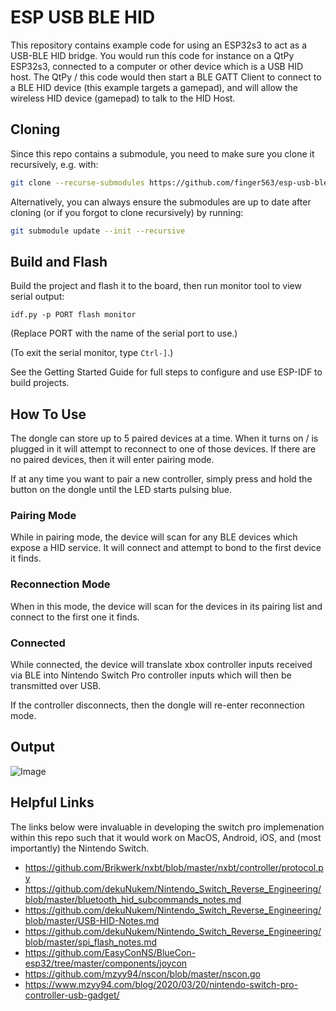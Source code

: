 # ESP USB BLE HID

This repository contains example code for using an ESP32s3 to act as a USB-BLE
HID bridge. You would run this code for instance on a QtPy ESP32s3, connected to
a computer or other device which is a USB HID host. The QtPy / this code would
then start a BLE GATT Client to connect to a BLE HID device (this example
targets a gamepad), and will allow the wireless HID device (gamepad) to talk to
the HID Host.

## Cloning

Since this repo contains a submodule, you need to make sure you clone it
recursively, e.g. with:

``` sh
git clone --recurse-submodules https://github.com/finger563/esp-usb-ble-hid
```

Alternatively, you can always ensure the submodules are up to date after cloning
(or if you forgot to clone recursively) by running:

``` sh
git submodule update --init --recursive
```

## Build and Flash

Build the project and flash it to the board, then run monitor tool to view serial output:

```
idf.py -p PORT flash monitor
```

(Replace PORT with the name of the serial port to use.)

(To exit the serial monitor, type ``Ctrl-]``.)

See the Getting Started Guide for full steps to configure and use ESP-IDF to build projects.

## How To Use

The dongle can store up to 5 paired devices at a time. When it turns on / is
plugged in it will attempt to reconnect to one of those devices. If there are no
paired devices, then it will enter pairing mode.

If at any time you want to pair a new controller, simply press and hold the
button on the dongle until the LED starts pulsing blue.

### Pairing Mode

While in pairing mode, the device will scan for any BLE devices which expose a
HID service. It will connect and attempt to bond to the first device it finds.

### Reconnection Mode

When in this mode, the device will scan for the devices in its pairing list and
connect to the first one it finds.

### Connected

While connected, the device will translate xbox controller inputs received via
BLE into Nintendo Switch Pro controller inputs which will then be transmitted
over USB.

If the controller disconnects, then the dongle will re-enter reconnection mode.

## Output

![Image](https://github.com/user-attachments/assets/c6e0bed9-60e5-4ed4-9a31-0082b0b804c6)

## Helpful Links

The links below were invaluable in developing the switch pro implemenation
within this repo such that it would work on MacOS, Android, iOS, and (most
importantly) the Nintendo Switch.

* https://github.com/Brikwerk/nxbt/blob/master/nxbt/controller/protocol.py
* https://github.com/dekuNukem/Nintendo_Switch_Reverse_Engineering/blob/master/bluetooth_hid_subcommands_notes.md
* https://github.com/dekuNukem/Nintendo_Switch_Reverse_Engineering/blob/master/USB-HID-Notes.md
* https://github.com/dekuNukem/Nintendo_Switch_Reverse_Engineering/blob/master/spi_flash_notes.md
* https://github.com/EasyConNS/BlueCon-esp32/tree/master/components/joycon
* https://github.com/mzyy94/nscon/blob/master/nscon.go
* https://www.mzyy94.com/blog/2020/03/20/nintendo-switch-pro-controller-usb-gadget/

